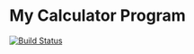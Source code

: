 # My Calculator Program
[![Build Status](https://app.travis-ci.com/github/NikitaGaikwad01/calc_example/branches)](https://app.travis-ci.com/github/NikitaGaikwad01/calc_example)

